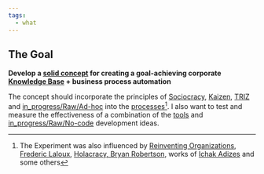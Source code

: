 ```yaml
---
tags:
  - what
---
```


## The Goal

**Develop a [solid concept](..\Knowledge%20Forging%20Methodology.md) for creating a goal-achieving corporate [Knowledge Base](..\Knowledge%20Base.md) + business process automation**

The concept should incorporate the principles of [Sociocracy](..\in_progress\Raw\Sociocracy.%20Dynamic%20gavernance.md), [Kaizen](https://en.wikipedia.org/wiki/Kaizen), [TRIZ](https://en.wikipedia.org/wiki/TRIZ) and [in_progress/Raw/Ad-hoc](..\in_progress\Raw\Ad-hoc.md) into the [processes](..\in_progress\Process.md)[^202207301546-1]. 
I also want to test and measure the effectiveness of a combination of the [tools](https://dg.wr.io/) and [in_progress/Raw/No-code](..\in_progress\Raw\No-code.md) development ideas.

[^202207301546-1]: The Experiment was also influenced by [Reinventing Organizations, Frederic Laloux](https://www.reinventingorganizations.com/), [Holacracy, Bryan Robertson](https://holacracy.org), works of [Ichak Adizes](https://en.wikipedia.org/wiki/Ichak_Adizes) and some others
